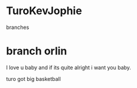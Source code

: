 # TuroKevJophie

branches

# branch orlin

I love u baby and if its quite alright i want you baby.

turo got big basketball
